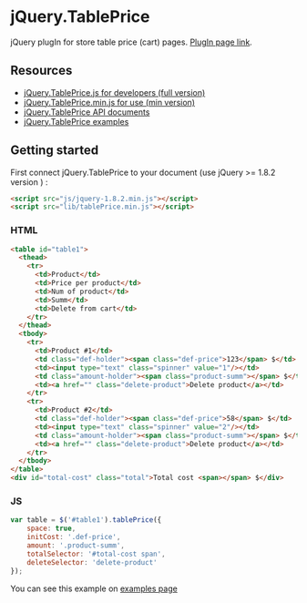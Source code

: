 # jQuery.TablePrice
jQuery plugIn for store table price (cart) pages. [PlugIn page link](http://jsjq.ru/plagin-podscheta-stoimosti-tovarov-v-korzine-jquery-tableprice/).

## Resources
* [jQuery.TablePrice.js for developers (full version)](https://raw.githubusercontent.com/mrmasterix/jQuery.TablePrice/master/lib/tablePrice.js)
* [jQuery.TablePrice.min.js for use (min version)](https://raw.githubusercontent.com/mrmasterix/jQuery.TablePrice/master/lib/tablePrice.min.js)
* [jQuery.TablePrice API documents](http://jsjq.ru/plagin-podscheta-stoimosti-tovarov-v-korzine-jquery-tableprice/)
* [jQuery.TablePrice examples](http://jsjq.ru/plugins/jquery.tableprice/index.html)

## Getting started

First connect jQuery.TablePrice to your document (use jQuery >= 1.8.2 version )  :

```html
<script src="js/jquery-1.8.2.min.js"></script>
<script src="lib/tablePrice.min.js"></script>
```

### HTML

```html
<table id="table1">
  <thead>
    <tr>
      <td>Product</td>
      <td>Price per product</td>
      <td>Num of product</td>
      <td>Summ</td>
      <td>Delete from cart</td>
    </tr>
  </thead>
  <tbody>
    <tr>
      <td>Product #1</td>
      <td class="def-holder"><span class="def-price">123</span> $</td>
      <td><input type="text" class="spinner" value="1"/></td>
      <td class="amount-holder"><span class="product-summ"></span> $</td>
      <td><a href="" class="delete-product">Delete product</a></td>
    </tr>
    <tr>
      <td>Product #2</td>
      <td class="def-holder"><span class="def-price">58</span> $</td>
      <td><input type="text" class="spinner" value="2"/></td>
      <td class="amount-holder"><span class="product-summ"></span> $</td>
      <td><a href="" class="delete-product">Delete product</a></td>
    </tr>
  </tbody>
</table>
<div id="total-cost" class="total">Total cost <span></span> $</div>
```

### JS
```js
var table = $('#table1').tablePrice({
	space: true,
	initCost: '.def-price',
	amount: '.product-summ',
	totalSelector: '#total-cost span',
	deleteSelector: 'delete-product'
});
```
You can see this example on [examples page](http://jsjq.ru/plugins/jquery.tableprice/index.html)
